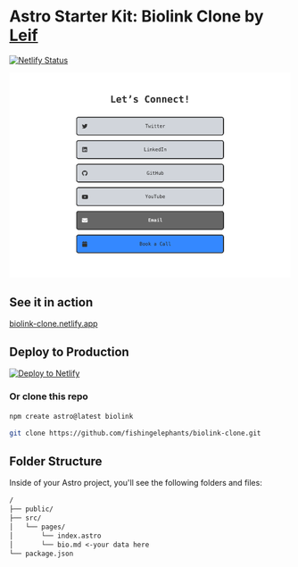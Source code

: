 # Astro Starter Kit: Biolink Clone by [Leif](https://grains.leifjerami.com)

[![Netlify Status](https://api.netlify.com/api/v1/badges/eab04209-5f7f-41ed-a8dd-c45a9ebb1834/deploy-status)](https://app.netlify.com/sites/biolink-clone/deploys)

![cover](./public/biolink-in-action.png)

## See it in action

[biolink-clone.netlify.app](https://biolink-clone.netlify.app)

## Deploy to Production

[![Deploy to Netlify](https://www.netlify.com/img/deploy/button.svg)](https://app.netlify.com/start/deploy?repository=https://github.com/fishingelephants/biolink-clone)

### Or clone this repo

```sh
npm create astro@latest biolink
```

```sh
git clone https://github.com/fishingelephants/biolink-clone.git
```

## Folder Structure

Inside of your Astro project, you'll see the following folders and files:

```text
/
├── public/
├── src/
│   └── pages/
│       └── index.astro
│       └── bio.md <-your data here
└── package.json
```
